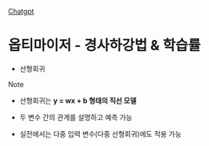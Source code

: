 [Chatgpt](https://chatgpt.com/?model=auto)

# 옵티마이저 - 경사하강법 & 학습률

- 선형회귀
> [!NOTE]
  - 선형회귀는 **y = wx + b 형태의 직선 모델**
  
    
- 두 변수 간의 관계를 설명하고 예측 가능
    
- 실전에서는 다중 입력 변수(다중 선형회귀)에도 적용 가능